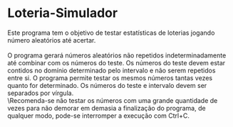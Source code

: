 # Loteria-Simulador
Este programa tem o objetivo de testar estatísticas de loterias jogando número aleatórios até acertar.
\
\
O programa gerará números aleatórios não repetidos indeterminadamente até combinar com os números do teste. 
Os números do teste devem estar contidos no domínio determinado pelo intervalo e não serem repetidos entre si. 
O programa permite testar os mesmos números tantas vezes quanto for determinado. 
Os números do teste e intervalo devem ser separados por vírgula. 
\
\Recomenda-se não testar os números com uma grande quantidade de vezes para não demorar em demasia a finalização do programa, de qualquer modo, pode-se interromper a execução com Ctrl+C.
